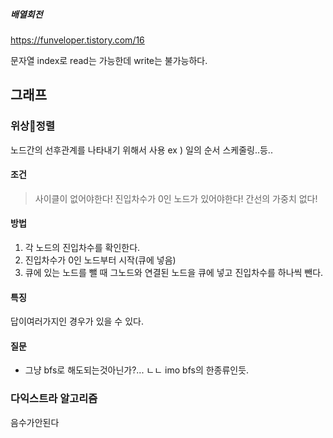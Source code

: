 ##### 배열회전
https://funveloper.tistory.com/16

문자열 index로 read는 가능한데 write는 불가능하다.
## 그래프
### 위상정렬
노드간의 선후관계를 나타내기 위해서 사용
ex ) 일의 순서 스케줄링..등..
#### 조건
> 사이클이 없어야한다!
> 진입차수가 0인 노드가 있어야한다!
> 간선의 가중치 없다!
#### 방법
1. 각 노드의 진입차수를 확인한다.
2. 진입차수가 0인 노드부터 시작(큐에 넣음)
3. 큐에 있는 노드를 뺄 때 그노드와 연결된 노드을 큐에 넣고 진입차수를 하나씩 뺀다. 
#### 특징
답이여러가지인 경우가 있을 수 있다.
#### 질문
- 그냥 bfs로 해도되는것아닌가?... ㄴㄴ imo bfs의 한종류인듯.

### 다익스트라 알고리즘
음수가안된다